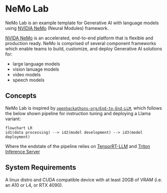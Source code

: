 # NeMo Lab

NeMo Lab is an example template for Generative AI with language models using [NVIDIA NeMo](https://www.nvidia.com/en-us/ai-data-science/products/nemo/) (Neural Modules) framework.

[NVIDA NeMo](https://www.nvidia.com/en-us/ai-data-science/products/nemo/) is an accelerated, end-to-end platform that is flexible and production ready. NeMo is comprised of several component frameworks which enable teams to build, customize, and deploy Generative AI solutions for:

- large language models
- vision lanuage models
- video models
- speech models

## Concepts

NeMo Lab is inspired by [`openhackathons-org/End-to-End-LLM`](https://github.com/openhackathons-org/End-to-End-LLM), which follows the below shown pipeline for instruction tuning and deploying a Llama variant:

```mermaid
flowchart LR
id1(data processing) --> id2(model development) --> id3(model deployment)
```

Where the endstate of the pipeline relies on [TensorRT-LLM]() and [Triton Inference Server]()

## System Requirements

A linux distro and CUDA compatible device with at least 20GB of VRAM (i.e. an A10 or L4, or RTX 4090).